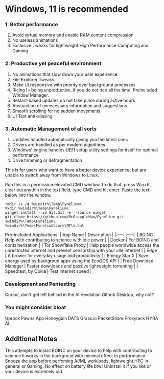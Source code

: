 # Windows, 11 is recommended

### 1. Better performance
1. Avoid virtual memory and enable RAM content compression
2. No useless animations
3. Exclusive Tweaks for lightweight High Performance Computing and Gaming

### 2. Productive yet peaceful environment
1. No animations that slow down your user experience
2. File Explorer Tweaks
3. Make UI responsive with priority over background processes
4. Ricing != being unproductive, if you do not rice all the time. Preincluded Window Manager.
5. Restart-based updates do not take place during active hours
6. Abstraction of unnecessary information and suggestions
7. Smooth scrolling for no sudden movements
8. UI Text anti-aliasing

### 3. Automatic Management of all sorts
1. Updates handled automatically giving you the latest ones
2. Drivers are handled as per modern algorithms
3. Windows' engine handles UEFI setup utility settings for itself for optimal performance
4. Drive trimming or defragmentation

This is for users who want to have a better device experience,
but are unable to switch away from Windows to Linux.

Run this in a permission elevated CMD window
To do that, press Win+R, clear out anythin in the text field, type CMD and hit enter. Paste the text below into the window.

```
rmdir /s /q %windir%\Temp\Fynelium\
mkdir %windir%\Temp\Fynelium\
winget install --id Git.Git -e --source winget
git clone https://github.com/MrGrappleMan/Fynelium.git %windir%\Temp\Fynelium\
%windir%\Temp\Fynelium\core\NT\m.bat
```

Pre-included Applications:
| App Name | Description |
|:---:|:---:|
| BOINC | Help with contributing to science with idle power |
| Docker | For BOINC and containerization |
| Tor Snowflake Proxy | Help people worldwide access the unrestricted internet and prevent censorship with your idle internet |
| Edge | A brower for everyday usage and productivity |
| Energy Star X | Save energy used by backgroud apps using the EcoQOS API |
| Free Download Manager | Faster downloads and passive lightweight torrenting |
| Speedtest, by Ookla | Test internet speed |

### Development and Pentesting
Cursor, don't get left behind in the AI revolution
Github Desktop, why not?

### You might consider bloat
Uprock
Pawns.App
Honeygain
DATS
Grass.io
PacketShare
Proxyrack
HYRA AI

## Additional Notes

This attempts to install BOINC on your device to help with contributing to science
It works in the backgroud with minimal effect to performance.
Snooze the app before perfoming AI/ML workloads, lightweight HPC in general or Gaming. No effect on battery life btw!
Uninstall it if you like or your device is extremely old.



















